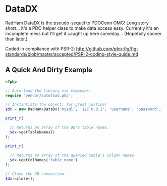 DataDX
======

RadHam DataDX is the pseudo-sequel to PDOConn OMG! Long story short... it's a PDO helper class to make data access easy.
Currently it's an incomplete mess but I'll get it caught up here someday... (Hopefully sooner than later.)

Coded in compliance with PSR-2: http://github.com/php-fig/fig-standards/blob/master/accepted/PSR-2-coding-style-guide.md

A Quick And Dirty Example
-------------------------

```php
<?php

// Auto-load the library via Composer.
require 'vendor/autoload.php';

// Instantiate the object; for great justice!
$dx = new RadHam\DataDx('mysql', '127.0.0.1', 'username', 'password', 'database_name');

print_r(

  // Returns an array of the DB's table names.
  $dx->getTableNames()
);

print_r(
  
  // Returns an array of the queried table's column names.
  $dx->getColNames('table_name')
);

// Close the DB connection.
$dx->close();
```
